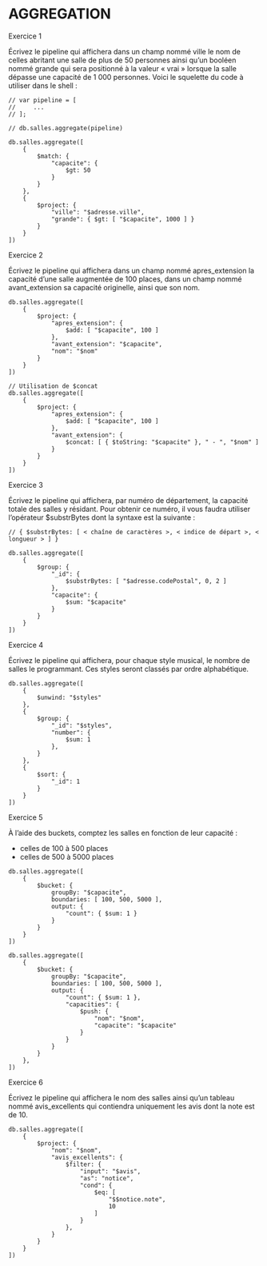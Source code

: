 # AGGREGATION

Exercice 1

Écrivez le pipeline qui affichera dans un champ nommé ville le nom de celles abritant une salle de plus de 50 personnes ainsi qu’un booléen nommé grande qui sera positionné à la valeur « vrai » lorsque la salle dépasse une capacité de 1 000 personnes. Voici le squelette du code à utiliser dans le shell :

```JS
// var pipeline = [ 
//     ... 
// ];

// db.salles.aggregate(pipeline)

db.salles.aggregate([
    {
        $match: {
            "capacite": {
                $gt: 50
            }
        }
    },
    {
        $project: {
            "ville": "$adresse.ville",
            "grande": { $gt: [ "$capacite", 1000 ] }
        }
    }
])
```



Exercice 2

Écrivez le pipeline qui affichera dans un champ nommé apres_extension la capacité d’une salle augmentée de 100 places, dans un champ nommé avant_extension sa capacité originelle, ainsi que son nom.

```JS
db.salles.aggregate([
    {
        $project: {
            "apres_extension": {
                $add: [ "$capacite", 100 ]
            },
            "avant_extension": "$capacite",
            "nom": "$nom"
        }
    }
])

// Utilisation de $concat
db.salles.aggregate([
    {
        $project: {
            "apres_extension": {
                $add: [ "$capacite", 100 ]
            },
            "avant_extension": {
                $concat: [ { $toString: "$capacite" }, " - ", "$nom" ]
            }
        }
    }
])
```



Exercice 3

Écrivez le pipeline qui affichera, par numéro de département, la capacité totale des salles y résidant. Pour obtenir ce numéro, il vous faudra utiliser l’opérateur $substrBytes dont la syntaxe est la suivante :

```JS
// { $substrBytes: [ < chaîne de caractères >, < indice de départ >, < longueur > ] } 

db.salles.aggregate([
    {
        $group: {
            "_id": {
                $substrBytes: [ "$adresse.codePostal", 0, 2 ]
            },
            "capacite": {
                $sum: "$capacite"
            }
        }
    }
])
```



Exercice 4

Écrivez le pipeline qui affichera, pour chaque style musical, le nombre de salles le programmant. Ces styles seront classés par ordre alphabétique.

```JS
db.salles.aggregate([
    {
        $unwind: "$styles"
    },
    {
        $group: {
            "_id": "$styles",
            "number": {
                $sum: 1
            },
        }
    },
    {
        $sort: {
            "_id": 1
        }
    }
])
```



Exercice 5

À l’aide des buckets, comptez les salles en fonction de leur capacité :

- celles de 100 à 500 places
- celles de 500 à 5000 places

```JS
db.salles.aggregate([
    {
        $bucket: {
            groupBy: "$capacite",
            boundaries: [ 100, 500, 5000 ],
            output: {
                "count": { $sum: 1 }
            }
        }
    }
])

db.salles.aggregate([
    {
        $bucket: {
            groupBy: "$capacite",
            boundaries: [ 100, 500, 5000 ],
            output: {
                "count": { $sum: 1 },
                "capacities": {
                    $push: {
                        "nom": "$nom",
                        "capacite": "$capacite"
                    }
                }
            }
        }
    },
])
```



Exercice 6

Écrivez le pipeline qui affichera le nom des salles ainsi qu’un tableau nommé avis_excellents qui contiendra uniquement les avis dont la note est de 10.

```JS
db.salles.aggregate([
    {
        $project: {
            "nom": "$nom",
            "avis_excellents": {
                $filter: {
                    "input": "$avis",
                    "as": "notice",
                    "cond": {
                        $eq: [
                            "$$notice.note",
                            10
                        ]
                    }
                },
            }
        }
    }
])
```
